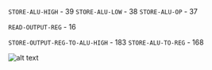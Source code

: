 `STORE-ALU-HIGH` - 39
`STORE-ALU-LOW` - 38
`STORE-ALU-OP` - 37

`READ-OUTPUT-REG` - 16

`STORE-OUTPUT-REG-TO-ALU-HIGH` - 183
`STORE-ALU-TO-REG` - 168

![alt text](image.png)
